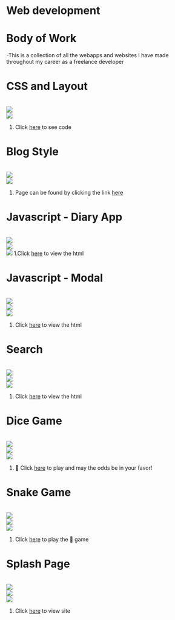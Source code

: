 

# Web development
# Body of Work
-This is a collection of all the webapps and websites I have made throughout my career as a freelance developer

# CSS and Layout
<br/> <img src ="https://img.shields.io/badge/html-ver5-blue"/> <br/> <img src = "https://img.shields.io/badge/css-ver3-blue"/>
1. Click [here](chal-8.html) to see code

# Blog Style
<br/> <img src ="https://img.shields.io/badge/html-ver5-blue"/> <br/> <img src = "https://img.shields.io/badge/css-ver3-blue"/>
1. Page can be found by clicking the link [here](csschal/blog.html)

# Javascript - Diary App
<br/> <img src ="https://img.shields.io/badge/html-ver5-blue"/> <br/> <img src = "https://img.shields.io/badge/css-ver3-blue"/> <br/>
<img src ="https://img.shields.io/badge/javascript-ES6-orange"/> 
1.Click [here](csschal/index.html) to view the html


# Javascript - Modal
<br/> <img src ="https://img.shields.io/badge/html-ver5-blue"/> <br/> <img src = "https://img.shields.io/badge/css-ver3-blue"/> <br/>
<img src ="https://img.shields.io/badge/javascript-ES6-orange"/> 
1. Click [here](modal/index.html) to view the html


# Search
<br/> <img src ="https://img.shields.io/badge/html-ver5-blue"/> <br/> <img src = "https://img.shields.io/badge/css-ver3-blue"/> <br/>
<img src ="https://img.shields.io/badge/javascript-ES6-orange"/> 
1. Click [here](search/index.html) to view the html

#  Dice Game
<br/> <img src ="https://img.shields.io/badge/html-ver5-blue"/> <br/> <img src = "https://img.shields.io/badge/css-ver3-blue"/> <br/>
<img src ="https://img.shields.io/badge/javascript-ES6-orange"/> 
1. 🎲 Click [here](dicegame/index.html) to play and may the odds be in your favor!


# Snake Game
<br/> <img src ="https://img.shields.io/badge/html-ver5-blue"/> <br/> <img src = "https://img.shields.io/badge/css-ver3-blue"/> <br/>
<img src ="https://img.shields.io/badge/javascript-ES6-orange"/> 
1. Click [here](snakegame/index.html) to play the 🐍 game

# Splash Page
<br/> <img src ="https://img.shields.io/badge/html-ver5-blue"/> <br/> <img src = "https://img.shields.io/badge/css-ver3-blue"/> <br/>
<img src ="https://img.shields.io/badge/javascript-ES6-orange"/> 
1. Click [here](bbq/index.html) to view site 


